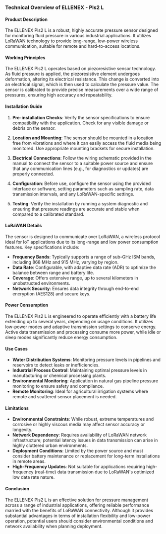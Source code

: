 ### Technical Overview of ELLENEX - Pls2 L

#### Product Description
The ELLENEX Pls2 L is a robust, highly accurate pressure sensor designed for monitoring fluid pressure in various industrial applications. It utilizes LoRaWAN technology to provide long-range, low-power wireless communication, suitable for remote and hard-to-access locations.

#### Working Principles
The ELLENEX Pls2 L operates based on piezoresistive sensor technology. As fluid pressure is applied, the piezoresistive element undergoes deformation, altering its electrical resistance. This change is converted into an electrical signal, which is then used to calculate the pressure value. The sensor is calibrated to provide precise measurements over a wide range of pressures, ensuring high accuracy and repeatability.

#### Installation Guide
1. **Pre-installation Checks**: Verify the sensor specifications to ensure compatibility with the application. Check for any visible damage or debris on the sensor.
   
2. **Location and Mounting**: The sensor should be mounted in a location free from vibrations and where it can easily access the fluid media being monitored. Use appropriate mounting brackets for secure installation.
   
3. **Electrical Connections**: Follow the wiring schematic provided in the manual to connect the sensor to a suitable power source and ensure that any communication lines (e.g., for diagnostics or updates) are properly connected.
   
4. **Configuration**: Before use, configure the sensor using the provided interface or software, setting parameters such as sampling rate, data transmission intervals, and any LoRaWAN-specific settings.
   
5. **Testing**: Verify the installation by running a system diagnostic and ensuring that pressure readings are accurate and stable when compared to a calibrated standard.

#### LoRaWAN Details
The sensor is designed to communicate over LoRaWAN, a wireless protocol ideal for IoT applications due to its long-range and low power consumption features. Key specifications include:
- **Frequency Bands**: Typically supports a range of sub-GHz ISM bands, including 868 MHz and 915 MHz, varying by region.
- **Data Rate**: Configurable, with adaptive data rate (ADR) to optimize the balance between range and battery life.
- **Coverage**: Offers extensive range, up to several kilometers in unobstructed environments.
- **Network Security**: Ensures data integrity through end-to-end encryption (AES128) and secure keys.

#### Power Consumption
The ELLENEX Pls2 L is engineered to operate efficiently with a battery life extending up to several years, depending on usage conditions. It utilizes low-power modes and adaptive transmission settings to conserve energy. Active data transmission and processing consume more power, while idle or sleep modes significantly reduce energy consumption.

#### Use Cases
- **Water Distribution Systems**: Monitoring pressure levels in pipelines and reservoirs to detect leaks or inefficiencies.
- **Industrial Process Control**: Maintaining optimal pressure levels in manufacturing or chemical processing plants.
- **Environmental Monitoring**: Application in natural gas pipeline pressure monitoring to ensure safety and compliance.
- **Remote Monitoring**: Ideal for agricultural irrigation systems where remote and scattered sensor placement is needed.

#### Limitations
- **Environmental Constraints**: While robust, extreme temperatures and corrosive or highly viscous media may affect sensor accuracy or longevity.
- **Network Dependency**: Requires availability of LoRaWAN network infrastructure; potential latency issues in data transmission can arise in highly cluttered urban environments.
- **Deployment Conditions**: Limited by the power source and must consider battery maintenance or replacement for long-term installations in remote areas.
- **High-Frequency Updates**: Not suitable for applications requiring high-frequency (real-time) data transmission due to LoRaWAN's optimized low data rate nature.

#### Conclusion
The ELLENEX Pls2 L is an effective solution for pressure management across a range of industrial applications, offering reliable performance married with the benefits of LoRaWAN connectivity. Although it provides substantial advantages in terms of installation flexibility and low-power operation, potential users should consider environmental conditions and network availability when planning deployment.